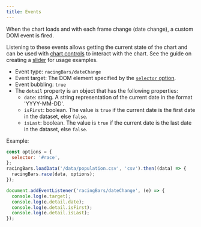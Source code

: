 ```yaml
---
title: Events
---
```


When the chart loads and with each frame change (date change), a custom DOM event is fired.

Listening to these events allows getting the current state of the chart and can be used with [chart controls](../guides/chart-controls.md) to interact with the chart.
See the guide on creating a [slider](../guides/slider.md) for usage examples.

- Event type: `racingBars/dateChange`
- Event target: The DOM element specified by the [`selector` option](./options.md#selector).
- Event bubbling: `true`
- The `detail` property is an object that has the following properties:
  - `date`: string. A string representation of the current date in the format 'YYYY-MM-DD'.
  - `isFirst`: boolean. The value is `true` if the current date is the first date in the dataset, else `false`.
  - `isLast`: boolean. The value is `true` if the current date is the last date in the dataset, else `false`.

Example:

```js
const options = {
  selector: '#race',
};
racingBars.loadData('/data/population.csv', 'csv').then((data) => {
  racingBars.race(data, options);
});

document.addEventListener('racingBars/dateChange', (e) => {
  console.log(e.target);
  console.log(e.detail.date);
  console.log(e.detail.isFirst);
  console.log(e.detail.isLast);
});
```
